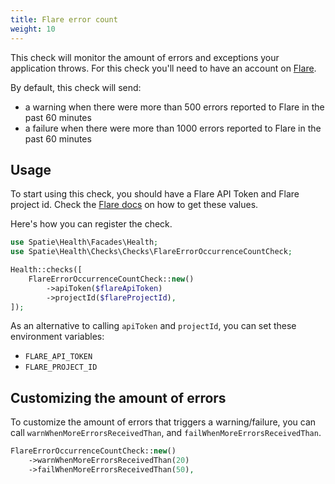 ```yaml
---
title: Flare error count
weight: 10
---
```


This check will monitor the amount of errors and exceptions your application throws. For this check you'll need to have an account on [Flare](https://flareapp.io).

By default, this check will send:
- a warning when there were more than 500 errors reported to Flare in the past 60 minutes
- a failure when there were more than 1000 errors reported to Flare in the past 60 minutes

## Usage

To start using this check, you should have a Flare API Token and Flare project id. Check the [Flare docs](https://flareapp.io/docs) on how to get these values.

Here's how you can register the check.

```php
use Spatie\Health\Facades\Health;
use Spatie\Health\Checks\Checks\FlareErrorOccurrenceCountCheck;

Health::checks([
    FlareErrorOccurrenceCountCheck::new()
        ->apiToken($flareApiToken)
        ->projectId($flareProjectId),
]);
```

As an alternative to calling `apiToken` and `projectId`, you can set these environment variables:

- `FLARE_API_TOKEN`
- `FLARE_PROJECT_ID`

## Customizing the amount of errors

To customize the amount of errors that triggers a warning/failure, you can call `warnWhenMoreErrorsReceivedThan`, and `failWhenMoreErrorsReceivedThan`.

```php
FlareErrorOccurrenceCountCheck::new()
    ->warnWhenMoreErrorsReceivedThan(20)
    ->failWhenMoreErrorsReceivedThan(50),
```
